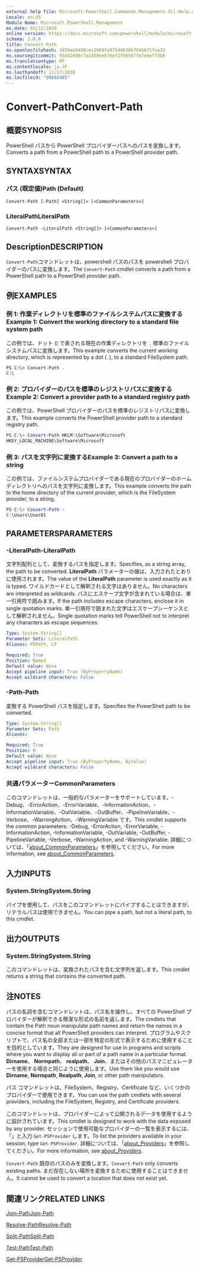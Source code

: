 ```yaml
---
external help file: Microsoft.PowerShell.Commands.Management.dll-Help.xml
Locale: en-US
Module Name: Microsoft.PowerShell.Management
ms.date: 03/12/2020
online version: https://docs.microsoft.com/powershell/module/microsoft.powershell.management/convert-path?view=powershell-7.2&WT.mc_id=ps-gethelp
schema: 2.0.0
title: Convert-Path
ms.openlocfilehash: 3d39ea9498cec2669fa075d4630b7691671fea32
ms.sourcegitcommit: 95d41698c7a2450eeb70ef2fb6507fe7e6eff3b6
ms.translationtype: MT
ms.contentlocale: ja-JP
ms.lasthandoff: 11/17/2020
ms.locfileid: "99602405"
---
```

# <span data-ttu-id="f9568-102">Convert-Path</span><span class="sxs-lookup"><span data-stu-id="f9568-102">Convert-Path</span></span>

## <span data-ttu-id="f9568-103">概要</span><span class="sxs-lookup"><span data-stu-id="f9568-103">SYNOPSIS</span></span>
<span data-ttu-id="f9568-104">PowerShell パスから PowerShell プロバイダーパスへのパスを変換します。</span><span class="sxs-lookup"><span data-stu-id="f9568-104">Converts a path from a PowerShell path to a PowerShell provider path.</span></span>

## <span data-ttu-id="f9568-105">SYNTAX</span><span class="sxs-lookup"><span data-stu-id="f9568-105">SYNTAX</span></span>

### <span data-ttu-id="f9568-106">パス (既定値)</span><span class="sxs-lookup"><span data-stu-id="f9568-106">Path (Default)</span></span>

```
Convert-Path [-Path] <String[]> [<CommonParameters>]
```

### <span data-ttu-id="f9568-107">LiteralPath</span><span class="sxs-lookup"><span data-stu-id="f9568-107">LiteralPath</span></span>

```
Convert-Path -LiteralPath <String[]> [<CommonParameters>]
```

## <span data-ttu-id="f9568-108">Description</span><span class="sxs-lookup"><span data-stu-id="f9568-108">DESCRIPTION</span></span>

<span data-ttu-id="f9568-109">`Convert-Path`コマンドレットは、powershell パスのパスを powershell プロバイダーのパスに変換します。</span><span class="sxs-lookup"><span data-stu-id="f9568-109">The `Convert-Path` cmdlet converts a path from a PowerShell path to a PowerShell provider path.</span></span>

## <span data-ttu-id="f9568-110">例</span><span class="sxs-lookup"><span data-stu-id="f9568-110">EXAMPLES</span></span>

### <span data-ttu-id="f9568-111">例 1: 作業ディレクトリを標準のファイルシステムパスに変換する</span><span class="sxs-lookup"><span data-stu-id="f9568-111">Example 1: Convert the working directory to a standard file system path</span></span>

<span data-ttu-id="f9568-112">この例では、ドット () で表される現在の作業ディレクトリを `.` 標準のファイルシステムパスに変換します。</span><span class="sxs-lookup"><span data-stu-id="f9568-112">This example converts the current working directory, which is represented by a dot (`.`), to a standard FileSystem path.</span></span>

```
PS C:\> Convert-Path .
C:\
```

### <span data-ttu-id="f9568-113">例 2: プロバイダーのパスを標準のレジストリパスに変換する</span><span class="sxs-lookup"><span data-stu-id="f9568-113">Example 2: Convert a provider path to a standard registry path</span></span>

<span data-ttu-id="f9568-114">この例では、PowerShell プロバイダーのパスを標準のレジストリパスに変換します。</span><span class="sxs-lookup"><span data-stu-id="f9568-114">This example converts the PowerShell provider path to a standard registry path.</span></span>

```powershell
PS C:\> Convert-Path HKLM:\Software\Microsoft
HKEY_LOCAL_MACHINE\Software\Microsoft
```

### <span data-ttu-id="f9568-115">例 3: パスを文字列に変換する</span><span class="sxs-lookup"><span data-stu-id="f9568-115">Example 3: Convert a path to a string</span></span>

<span data-ttu-id="f9568-116">この例では、ファイルシステムプロバイダーである現在のプロバイダーのホームディレクトリへのパスを文字列に変換します。</span><span class="sxs-lookup"><span data-stu-id="f9568-116">This example converts the path to the home directory of the current provider, which is the FileSystem provider, to a string.</span></span>

```powershell
PS C:\> Convert-Path ~
C:\Users\User01
```

## <span data-ttu-id="f9568-117">PARAMETERS</span><span class="sxs-lookup"><span data-stu-id="f9568-117">PARAMETERS</span></span>

### <span data-ttu-id="f9568-118">-LiteralPath</span><span class="sxs-lookup"><span data-stu-id="f9568-118">-LiteralPath</span></span>

<span data-ttu-id="f9568-119">文字列配列として、変換するパスを指定します。</span><span class="sxs-lookup"><span data-stu-id="f9568-119">Specifies, as a string array, the path to be converted.</span></span> <span data-ttu-id="f9568-120">**LiteralPath** パラメーターの値は、入力されたとおりに使用されます。</span><span class="sxs-lookup"><span data-stu-id="f9568-120">The value of the **LiteralPath** parameter is used exactly as it is typed.</span></span> <span data-ttu-id="f9568-121">ワイルドカードとして解釈される文字はありません。</span><span class="sxs-lookup"><span data-stu-id="f9568-121">No characters are interpreted as wildcards.</span></span> <span data-ttu-id="f9568-122">パスにエスケープ文字が含まれている場合は、単一引用符で囲みます。</span><span class="sxs-lookup"><span data-stu-id="f9568-122">If the path includes escape characters, enclose it in single quotation marks.</span></span> <span data-ttu-id="f9568-123">単一引用符で囲まれた文字はエスケープシーケンスとして解釈されません。</span><span class="sxs-lookup"><span data-stu-id="f9568-123">Single quotation marks tell PowerShell not to interpret any characters as escape sequences.</span></span>

```yaml
Type: System.String[]
Parameter Sets: LiteralPath
Aliases: PSPath, LP

Required: True
Position: Named
Default value: None
Accept pipeline input: True (ByPropertyName)
Accept wildcard characters: False
```

### <span data-ttu-id="f9568-124">-Path</span><span class="sxs-lookup"><span data-stu-id="f9568-124">-Path</span></span>

<span data-ttu-id="f9568-125">変換する PowerShell パスを指定します。</span><span class="sxs-lookup"><span data-stu-id="f9568-125">Specifies the PowerShell path to be converted.</span></span>

```yaml
Type: System.String[]
Parameter Sets: Path
Aliases:

Required: True
Position: 0
Default value: None
Accept pipeline input: True (ByPropertyName, ByValue)
Accept wildcard characters: False
```

### <span data-ttu-id="f9568-126">共通パラメーター</span><span class="sxs-lookup"><span data-stu-id="f9568-126">CommonParameters</span></span>

<span data-ttu-id="f9568-127">このコマンドレットは、一般的なパラメーターをサポートしています。-Debug、-ErrorAction、-ErrorVariable、-InformationAction、-InformationVariable、-OutVariable、-OutBuffer、-PipelineVariable、-Verbose、-WarningAction、-WarningVariable です。</span><span class="sxs-lookup"><span data-stu-id="f9568-127">This cmdlet supports the common parameters: -Debug, -ErrorAction, -ErrorVariable, -InformationAction, -InformationVariable, -OutVariable, -OutBuffer, -PipelineVariable, -Verbose, -WarningAction, and -WarningVariable.</span></span> <span data-ttu-id="f9568-128">詳細については、「[about_CommonParameters](https://go.microsoft.com/fwlink/?LinkID=113216)」を参照してください。</span><span class="sxs-lookup"><span data-stu-id="f9568-128">For more information, see [about_CommonParameters](https://go.microsoft.com/fwlink/?LinkID=113216).</span></span>

## <span data-ttu-id="f9568-129">入力</span><span class="sxs-lookup"><span data-stu-id="f9568-129">INPUTS</span></span>

### <span data-ttu-id="f9568-130">System.String</span><span class="sxs-lookup"><span data-stu-id="f9568-130">System.String</span></span>

<span data-ttu-id="f9568-131">パイプを使用して、パスをこのコマンドレットにパイプすることはできますが、リテラルパスは使用できません。</span><span class="sxs-lookup"><span data-stu-id="f9568-131">You can pipe a path, but not a literal path, to this cmdlet.</span></span>

## <span data-ttu-id="f9568-132">出力</span><span class="sxs-lookup"><span data-stu-id="f9568-132">OUTPUTS</span></span>

### <span data-ttu-id="f9568-133">System.String</span><span class="sxs-lookup"><span data-stu-id="f9568-133">System.String</span></span>

<span data-ttu-id="f9568-134">このコマンドレットは、変換されたパスを含む文字列を返します。</span><span class="sxs-lookup"><span data-stu-id="f9568-134">This cmdlet returns a string that contains the converted path.</span></span>

## <span data-ttu-id="f9568-135">注</span><span class="sxs-lookup"><span data-stu-id="f9568-135">NOTES</span></span>

<span data-ttu-id="f9568-136">パスの名詞を含むコマンドレットは、パス名を操作し、すべての PowerShell プロバイダーが解釈できる簡潔な形式の名前を返します。</span><span class="sxs-lookup"><span data-stu-id="f9568-136">The cmdlets that contain the Path noun manipulate path names and return the names in a concise format that all PowerShell providers can interpret.</span></span> <span data-ttu-id="f9568-137">プログラムやスクリプトで、パス名の全部または一部を特定の形式で表示するために使用することを目的としています。</span><span class="sxs-lookup"><span data-stu-id="f9568-137">They are designed for use in programs and scripts where you want to display all or part of a path name in a particular format.</span></span> <span data-ttu-id="f9568-138">**Dirname**、 **Normpath**、 **realpath**、 **Join**、またはその他のパスマニピュレーターを使用する場合と同じように使用します。</span><span class="sxs-lookup"><span data-stu-id="f9568-138">Use them like you would use **Dirname**, **Normpath**, **Realpath**, **Join**, or other path manipulators.</span></span>

<span data-ttu-id="f9568-139">パス コマンドレットは、FileSystem、Registry、Certificate など、いくつかのプロバイダーで使用できます。</span><span class="sxs-lookup"><span data-stu-id="f9568-139">You can use the path cmdlets with several providers, including the FileSystem, Registry, and Certificate providers.</span></span>

<span data-ttu-id="f9568-140">このコマンドレットは、プロバイダーによって公開されるデータを使用するように設計されています。</span><span class="sxs-lookup"><span data-stu-id="f9568-140">This cmdlet is designed to work with the data exposed by any provider.</span></span> <span data-ttu-id="f9568-141">セッションで使用可能なプロバイダーの一覧を表示するには、「」と入力 `Get-PSProvider` します。</span><span class="sxs-lookup"><span data-stu-id="f9568-141">To list the providers available in your session, type `Get-PSProvider`.</span></span> <span data-ttu-id="f9568-142">詳細については、「[about_Providers](../Microsoft.PowerShell.Core/About/about_Providers.md)」を参照してください。</span><span class="sxs-lookup"><span data-stu-id="f9568-142">For more information, see [about_Providers](../Microsoft.PowerShell.Core/About/about_Providers.md).</span></span>

<span data-ttu-id="f9568-143">`Convert-Path` 既存のパスのみを変換します。</span><span class="sxs-lookup"><span data-stu-id="f9568-143">`Convert-Path` only converts existing paths.</span></span> <span data-ttu-id="f9568-144">まだ存在しない場所を変換するために使用することはできません。</span><span class="sxs-lookup"><span data-stu-id="f9568-144">It cannot be used to convert a location that does not exist yet.</span></span>

## <span data-ttu-id="f9568-145">関連リンク</span><span class="sxs-lookup"><span data-stu-id="f9568-145">RELATED LINKS</span></span>

[<span data-ttu-id="f9568-146">Join-Path</span><span class="sxs-lookup"><span data-stu-id="f9568-146">Join-Path</span></span>](Join-Path.md)

[<span data-ttu-id="f9568-147">Resolve-Path</span><span class="sxs-lookup"><span data-stu-id="f9568-147">Resolve-Path</span></span>](Resolve-Path.md)

[<span data-ttu-id="f9568-148">Split-Path</span><span class="sxs-lookup"><span data-stu-id="f9568-148">Split-Path</span></span>](Split-Path.md)

[<span data-ttu-id="f9568-149">Test-Path</span><span class="sxs-lookup"><span data-stu-id="f9568-149">Test-Path</span></span>](Test-Path.md)

[<span data-ttu-id="f9568-150">Get-PSProvider</span><span class="sxs-lookup"><span data-stu-id="f9568-150">Get-PSProvider</span></span>](Get-PSProvider.md)

